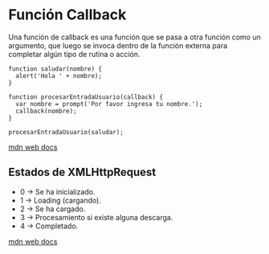 # Función Callback

Una función de callback es una función que se pasa a otra función como un argumento, que luego se invoca dentro de la función externa para completar algún tipo de rutina o acción.

```
function saludar(nombre) {
  alert('Hola ' + nombre);
}

function procesarEntradaUsuario(callback) {
  var nombre = prompt('Por favor ingresa tu nombre.');
  callback(nombre);
}

procesarEntradaUsuario(saludar);
```

[mdn web docs](https://developer.mozilla.org/es/docs/Glossary/Callback_function)

## Estados de XMLHttpRequest

- 0 → Se ha inicializado.
- 1 → Loading (cargando).
- 2 → Se ha cargado.
- 3 → Procesamiento si existe alguna descarga.
- 4 → Completado.

[mdn web docs](https://developer.mozilla.org/es/docs/Web/HTTP/Status)